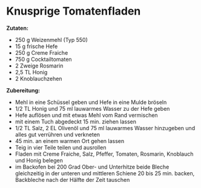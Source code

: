 # Knusprige Tomatenfladen

**Zutaten:**

- 250 g Weizenmehl (Typ 550)
- 15 g frische Hefe
- 250 g Creme Fraiche
- 750 g Cocktailtomaten
- 2 Zweige Rosmarin
- 2,5 TL Honig
- 2 Knoblauchzehen

**Zubereitung:**

- Mehl in eine Schüssel geben und Hefe in eine Mulde bröseln
- 1/2 TL Honig und 75 ml lauwarmes Wasser zu der Hefe geben
- Hefe auflösen und mit etwas Mehl vom Rand vermischen
- mit einem Tuch abgedeckt 15 min. ziehen lassen
- 1/2 TL Salz, 2 EL Olivenöl und 75 ml lauwarmes Wasser hinzugeben und alles gut verrühren und verkneten
- 45 min. an einem warmen Ort gehen lassen
- Teig in vier Teile teilen und ausrollen
- Fladen mit Creme Fraiche, Salz, Pfeffer, Tomaten, Rosmarin, Knoblauch und Honig belegen
- im Backofen bei 200 Grad Ober- und Unterhitze beide Bleche gleichzeitig in der unteren und mittleren Schiene 20 bis 25 min. backen, Backbleche nach der Hälfte der Zeit tauschen 
